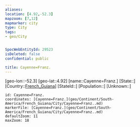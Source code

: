 ```yaml
---
aliases: 
location: [4.92,-52.3]
mapzoom: [7,12] 
mapmarker: city 
type: City
tags:
- geo/City


SpocWebEntityId: 29523
isDeleted: false
confidential: public

title: Cayenne=Franz.
---
```

[geo-lon::-52.3]
[geo-lat::4.92]
[name::Cayenne=Franz.]
[State::]
[Country::[French_Guiana](geo/Continent/South-America/French_Guiana.md)]
[StateId::]
[Population::]
[Unknown::]


```leaflet
id: Cayenne=Franz.
coordinates: [Cayenne=Franz.](geo/Continent/South-America/French_Guiana/City/Cayenne=Franz..md)
markerFile: [Cayenne=Franz.](geo/Continent/South-America/French_Guiana/City/Cayenne=Franz..md)
defaultZoom: 11 
maxZoom: 18
```


